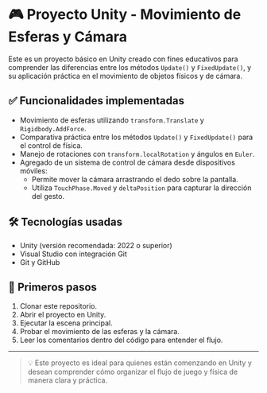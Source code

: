 ﻿# 🎮 Proyecto Unity - Movimiento de Esferas y Cámara

Este es un proyecto básico en Unity creado con fines educativos para comprender las diferencias entre los métodos `Update()` y `FixedUpdate()`, y su aplicación práctica en el movimiento de objetos físicos y de cámara.

## ✅ Funcionalidades implementadas

- Movimiento de esferas utilizando `transform.Translate` y `Rigidbody.AddForce`.
- Comparativa práctica entre los métodos `Update()` y `FixedUpdate()` para el control de física.
- Manejo de rotaciones con `transform.localRotation` y ángulos en `Euler`.
- Agregado de un sistema de control de cámara desde dispositivos móviles:
  - Permite mover la cámara arrastrando el dedo sobre la pantalla.
  - Utiliza `TouchPhase.Moved` y `deltaPosition` para capturar la dirección del gesto.

## 🛠️ Tecnologías usadas

- Unity (versión recomendada: 2022 o superior)
- Visual Studio con integración Git
- Git y GitHub

## 🚀 Primeros pasos

1. Clonar este repositorio.
2. Abrir el proyecto en Unity.
3. Ejecutar la escena principal.
4. Probar el movimiento de las esferas y la cámara.
5. Leer los comentarios dentro del código para entender el flujo.

---

> 💡 Este proyecto es ideal para quienes están comenzando en Unity y desean comprender cómo organizar el flujo de juego y física de manera clara y práctica.
